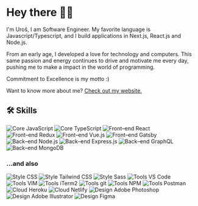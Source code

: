# Hey there 👋🏻

I'm Uroš, I am Software Engineer. My favorite language is Javascript/Typescript, and I build applications in Next.js, React.js and Node.js.

From an early age, I developed a love for technology and computers. This same passion and energy continues to drive and motivate me every day, pushing me to make a  impact in the world of programming.

Commitment to Excellence is my motto :)

Want to know more about me? [Check out my website.]([https://unesic.dev](https://portfolio-six-kappa-58.vercel.app/))

## 🛠 Skills

<picture>
  <source media="(prefers-color-scheme: light)" srcset="https://img.shields.io/badge/Core-JavaScript-informational?style=flat&logo=JavaScript&logoColor=0586C7&labelColor=E9EFFB&color=D5E0F6" />
  <source media="(prefers-color-scheme: dark)" srcset="https://img.shields.io/badge/Core-JavaScript-informational?style=flat&logo=JavaScript&logoColor=00EAD0&labelColor=121721&color=1F2C47" />
  <img alt="Core JavaScript" src="https://img.shields.io/badge/Core-JavaScript-informational?style=flat&logo=JavaScript&logoColor=00EAD0&labelColor=121721&color=1F2C47" />
</picture>
<picture>
  <source media="(prefers-color-scheme: light)" srcset="https://img.shields.io/badge/Core-TypeScript-informational?style=flat&logo=TypeScript&logoColor=0586C7&labelColor=E9EFFB&color=D5E0F6" />
  <source media="(prefers-color-scheme: dark)" srcset="https://img.shields.io/badge/Core-TypeScript-informational?style=flat&logo=TypeScript&logoColor=00EAD0&labelColor=121721&color=1F2C47" />
  <img alt="Core TypeScript" src="https://img.shields.io/badge/Core-TypeScript-informational?style=flat&logo=TypeScript&logoColor=00EAD0&labelColor=121721&color=1F2C47" />
</picture>
<picture>
  <source media="(prefers-color-scheme: light)" srcset="https://img.shields.io/badge/Front–end-React-informational?style=flat&logo=React&logoColor=0586C7&labelColor=E9EFFB&color=D5E0F6" />
  <source media="(prefers-color-scheme: dark)" srcset="https://img.shields.io/badge/Front–end-React-informational?style=flat&logo=React&logoColor=00EAD0&labelColor=121721&color=1F2C47" />
  <img alt="Front–end React" src="https://img.shields.io/badge/Front–end-React-informational?style=flat&logo=React&logoColor=00EAD0&labelColor=121721&color=1F2C47" />
</picture>
<picture>
  <source media="(prefers-color-scheme: light)" srcset="https://img.shields.io/badge/Front–end-Redux-informational?style=flat&logo=Redux&logoColor=0586C7&labelColor=E9EFFB&color=D5E0F6" />
  <source media="(prefers-color-scheme: dark)" srcset="https://img.shields.io/badge/Front–end-Redux-informational?style=flat&logo=Redux&logoColor=00EAD0&labelColor=121721&color=1F2C47" />
  <img alt="Front–end Redux" src="https://img.shields.io/badge/Front–end-Redux-informational?style=flat&logo=Redux&logoColor=00EAD0&labelColor=121721&color=1F2C47" />
</picture>
<picture>
  <source media="(prefers-color-scheme: light)" srcset="https://img.shields.io/badge/Front–end-Vue.js-informational?style=flat&logo=Vue.js&logoColor=0586C7&labelColor=E9EFFB&color=D5E0F6" />
  <source media="(prefers-color-scheme: dark)" srcset="https://img.shields.io/badge/Front–end-Vue.js-informational?style=flat&logo=Vue.js&logoColor=00EAD0&labelColor=121721&color=1F2C47" />
  <img alt="Front–end Vue.js" src="https://img.shields.io/badge/Front–end-Vue.js-informational?style=flat&logo=Vue.js&logoColor=00EAD0&labelColor=121721&color=1F2C47" />
</picture>
<picture>
  <source media="(prefers-color-scheme: light)" srcset="https://img.shields.io/badge/Front–end-Gatsby-informational?style=flat&logo=Gatsby&logoColor=0586C7&labelColor=E9EFFB&color=D5E0F6" />
  <source media="(prefers-color-scheme: dark)" srcset="https://img.shields.io/badge/Front–end-Gatsby-informational?style=flat&logo=Gatsby&logoColor=00EAD0&labelColor=121721&color=1F2C47" />
  <img alt="Front–end Gatsby" src="https://img.shields.io/badge/Front–end-Gatsby-informational?style=flat&logo=Gatsby&logoColor=00EAD0&labelColor=121721&color=1F2C47" />
</picture>
<picture>
  <source media="(prefers-color-scheme: light)" srcset="https://img.shields.io/badge/Back–end-Node.js-informational?style=flat&logo=Node.js&logoColor=0586C7&labelColor=E9EFFB&color=D5E0F6" />
  <source media="(prefers-color-scheme: dark)" srcset="https://img.shields.io/badge/Back–end-Node.js-informational?style=flat&logo=Node.js&logoColor=00EAD0&labelColor=121721&color=1F2C47" />
  <img alt="Back–end Node.js" src="https://img.shields.io/badge/Back–end-Node.js-informational?style=flat&logo=Node.js&logoColor=00EAD0&labelColor=121721&color=1F2C47" />
</picture>
<picture>
  <source media="(prefers-color-scheme: light)" srcset="https://img.shields.io/badge/Back–end-Express.js-informational?style=flat&logo=Express&logoColor=0586C7&labelColor=E9EFFB&color=D5E0F6" />
  <source media="(prefers-color-scheme: dark)" srcset="https://img.shields.io/badge/Back–end-Express.js-informational?style=flat&logo=Express&logoColor=00EAD0&labelColor=121721&color=1F2C47" />
  <img alt="Back–end Express.js" src="https://img.shields.io/badge/Back–end-Express.js-informational?style=flat&logo=Express&logoColor=00EAD0&labelColor=121721&color=1F2C47" />
</picture>
<picture>
  <source media="(prefers-color-scheme: light)" srcset="https://img.shields.io/badge/Back–end-GraphQL-informational?style=flat&logo=GraphQL&logoColor=0586C7&labelColor=E9EFFB&color=D5E0F6" />
  <source media="(prefers-color-scheme: dark)" srcset="https://img.shields.io/badge/Back–end-GraphQL-informational?style=flat&logo=GraphQL&logoColor=00EAD0&labelColor=121721&color=1F2C47" />
  <img alt="Back–end GraphQL" src="https://img.shields.io/badge/Back–end-GraphQL-informational?style=flat&logo=GraphQL&logoColor=00EAD0&labelColor=121721&color=1F2C47" />
</picture>
<picture>
  <source media="(prefers-color-scheme: light)" srcset="https://img.shields.io/badge/Back–end-MongoDB-informational?style=flat&logo=MongoDB&logoColor=0586C7&labelColor=E9EFFB&color=D5E0F6" />
  <source media="(prefers-color-scheme: dark)" srcset="https://img.shields.io/badge/Back–end-MongoDB-informational?style=flat&logo=MongoDB&logoColor=00EAD0&labelColor=121721&color=1F2C47" />
  <img alt="Back–end MongoDB" src="https://img.shields.io/badge/Back–end-MongoDB-informational?style=flat&logo=MongoDB&logoColor=00EAD0&labelColor=121721&color=1F2C47" />
</picture>


### ...and also

<picture>
  <source media="(prefers-color-scheme: light)" srcset="https://img.shields.io/badge/Style-CSS-informational?style=flat&logo=css3&logoColor=0586C7&labelColor=E9EFFB&color=D5E0F6" />
  <source media="(prefers-color-scheme: dark)" srcset="https://img.shields.io/badge/Style-CSS-informational?style=flat&logo=css3&logoColor=00EAD0&labelColor=121721&color=1F2C47" />
  <img alt="Style CSS" src="https://img.shields.io/badge/Style-CSS-informational?style=flat&logo=css3&logoColor=00EAD0&labelColor=121721&color=1F2C47" />
</picture>
<picture>
  <source media="(prefers-color-scheme: light)" srcset="https://img.shields.io/badge/Style-Tailwind_CSS-informational?style=flat&logo=Tailwind-CSS&logoColor=0586C7&labelColor=E9EFFB&color=D5E0F6" />
  <source media="(prefers-color-scheme: dark)" srcset="https://img.shields.io/badge/Style-Tailwind_CSS-informational?style=flat&logo=Tailwind-CSS&logoColor=00EAD0&labelColor=121721&color=1F2C47" />
  <img alt="Style Tailwind CSS" src="https://img.shields.io/badge/Style-Tailwind_CSS-informational?style=flat&logo=Tailwind-CSS&logoColor=00EAD0&labelColor=121721&color=1F2C47" />
</picture>
<picture>
  <source media="(prefers-color-scheme: light)" srcset="https://img.shields.io/badge/Style-Sass-informational?style=flat&logo=Sass&logoColor=0586C7&labelColor=E9EFFB&color=D5E0F6" />
  <source media="(prefers-color-scheme: dark)" srcset="https://img.shields.io/badge/Style-Sass-informational?style=flat&logo=Sass&logoColor=00EAD0&labelColor=121721&color=1F2C47" />
  <img alt="Style Sass" src="https://img.shields.io/badge/Style-Sass-informational?style=flat&logo=Sass&logoColor=00EAD0&labelColor=121721&color=1F2C47" />
</picture>
<picture>
  <source media="(prefers-color-scheme: light)" srcset="https://img.shields.io/badge/Tools-VS_Code-informational?style=flat&logo=Visual-Studio-Code&logoColor=0586C7&labelColor=E9EFFB&color=D5E0F6" />
  <source media="(prefers-color-scheme: dark)" srcset="https://img.shields.io/badge/Tools-VS_Code-informational?style=flat&logo=Visual-Studio-Code&logoColor=00EAD0&labelColor=121721&color=1F2C47" />
  <img alt="Tools VS Code" src="https://img.shields.io/badge/Tools-VS_Code-informational?style=flat&logo=Visual-Studio-Code&logoColor=00EAD0&labelColor=121721&color=1F2C47" />
</picture>
<picture>
  <source media="(prefers-color-scheme: light)" srcset="https://img.shields.io/badge/Tools-VIM-informational?style=flat&logo=VIM&logoColor=0586C7&labelColor=E9EFFB&color=D5E0F6" />
  <source media="(prefers-color-scheme: dark)" srcset="https://img.shields.io/badge/Tools-VIM-informational?style=flat&logo=VIM&logoColor=00EAD0&labelColor=121721&color=1F2C47" />
  <img alt="Tools VIM" src="https://img.shields.io/badge/Tools-VIM-informational?style=flat&logo=VIM&logoColor=00EAD0&labelColor=121721&color=1F2C47" />
</picture>
<picture>
  <source media="(prefers-color-scheme: light)" srcset="https://img.shields.io/badge/Tools-iTerm2-informational?style=flat&logo=iTerm2&logoColor=0586C7&labelColor=E9EFFB&color=D5E0F6" />
  <source media="(prefers-color-scheme: dark)" srcset="https://img.shields.io/badge/Tools-iTerm2-informational?style=flat&logo=iTerm2&logoColor=00EAD0&labelColor=121721&color=1F2C47" />
  <img alt="Tools iTerm2" src="https://img.shields.io/badge/Tools-iTerm2-informational?style=flat&logo=iTerm2&logoColor=00EAD0&labelColor=121721&color=1F2C47" />
</picture>
<picture>
  <source media="(prefers-color-scheme: light)" srcset="https://img.shields.io/badge/Tools-git-informational?style=flat&logo=git&logoColor=0586C7&labelColor=E9EFFB&color=D5E0F6" />
  <source media="(prefers-color-scheme: dark)" srcset="https://img.shields.io/badge/Tools-git-informational?style=flat&logo=git&logoColor=00EAD0&labelColor=121721&color=1F2C47" />
  <img alt="Tools git" src="https://img.shields.io/badge/Tools-git-informational?style=flat&logo=git&logoColor=00EAD0&labelColor=121721&color=1F2C47" />
</picture>
<picture>
  <source media="(prefers-color-scheme: light)" srcset="https://img.shields.io/badge/Tools-NPM-informational?style=flat&logo=npm&logoColor=0586C7&labelColor=E9EFFB&color=D5E0F6" />
  <source media="(prefers-color-scheme: dark)" srcset="https://img.shields.io/badge/Tools-NPM-informational?style=flat&logo=npm&logoColor=00EAD0&labelColor=121721&color=1F2C47" />
  <img alt="Tools NPM" src="https://img.shields.io/badge/Tools-NPM-informational?style=flat&logo=npm&logoColor=00EAD0&labelColor=121721&color=1F2C47" />
</picture>
<picture>
  <source media="(prefers-color-scheme: light)" srcset="https://img.shields.io/badge/Tools-Postman-informational?style=flat&logo=Postman&logoColor=0586C7&labelColor=E9EFFB&color=D5E0F6" />
  <source media="(prefers-color-scheme: dark)" srcset="https://img.shields.io/badge/Tools-Postman-informational?style=flat&logo=Postman&logoColor=00EAD0&labelColor=121721&color=1F2C47" />
  <img alt="Tools Postman" src="https://img.shields.io/badge/Tools-Postman-informational?style=flat&logo=Postman&logoColor=00EAD0&labelColor=121721&color=1F2C47" />
</picture>
<picture>
  <source media="(prefers-color-scheme: light)" srcset="https://img.shields.io/badge/Cloud-Heroku-informational?style=flat&logo=heroku&logoColor=0586C7&labelColor=E9EFFB&color=D5E0F6" />
  <source media="(prefers-color-scheme: dark)" srcset="https://img.shields.io/badge/Cloud-Heroku-informational?style=flat&logo=heroku&logoColor=00EAD0&labelColor=121721&color=1F2C47" />
  <img alt="Cloud Heroku" src="https://img.shields.io/badge/Cloud-Heroku-informational?style=flat&logo=heroku&logoColor=00EAD0&labelColor=121721&color=1F2C47" />
</picture>
<picture>
  <source media="(prefers-color-scheme: light)" srcset="https://img.shields.io/badge/Cloud-Netlify-informational?style=flat&logo=netlify&logoColor=0586C7&labelColor=E9EFFB&color=D5E0F6" />
  <source media="(prefers-color-scheme: dark)" srcset="https://img.shields.io/badge/Cloud-Netlify-informational?style=flat&logo=netlify&logoColor=00EAD0&labelColor=121721&color=1F2C47" />
  <img alt="Cloud Netlify" src="https://img.shields.io/badge/Cloud-Netlify-informational?style=flat&logo=netlify&logoColor=00EAD0&labelColor=121721&color=1F2C47" />
</picture>
<picture>
  <source media="(prefers-color-scheme: light)" srcset="https://img.shields.io/badge/Design-Adobe_Photoshop-informational?style=flat&logo=Adobe-Photoshop&logoColor=0586C7&labelColor=E9EFFB&color=D5E0F6" />
  <source media="(prefers-color-scheme: dark)" srcset="https://img.shields.io/badge/Design-Adobe_Photoshop-informational?style=flat&logo=Adobe-Photoshop&logoColor=00EAD0&labelColor=121721&color=1F2C47" />
  <img alt="Design Adobe Photoshop" src="https://img.shields.io/badge/Design-Adobe_Photoshop-informational?style=flat&logo=Adobe-Photoshop&logoColor=00EAD0&labelColor=121721&color=1F2C47" />
</picture>
<picture>
  <source media="(prefers-color-scheme: light)" srcset="https://img.shields.io/badge/Design-Adobe_Illustrator-informational?style=flat&logo=Adobe-Illustrator&logoColor=0586C7&labelColor=E9EFFB&color=D5E0F6" />
  <source media="(prefers-color-scheme: dark)" srcset="https://img.shields.io/badge/Design-Adobe_Illustrator-informational?style=flat&logo=Adobe-Illustrator&logoColor=00EAD0&labelColor=121721&color=1F2C47" />
  <img alt="Design Adobe Illustrator" src="https://img.shields.io/badge/Design-Adobe_Illustrator-informational?style=flat&logo=Adobe-Illustrator&logoColor=00EAD0&labelColor=121721&color=1F2C47" />
</picture>
<picture>
  <source media="(prefers-color-scheme: light)" srcset="https://img.shields.io/badge/Design-Figma-informational?style=flat&logo=Figma&logoColor=0586C7&labelColor=E9EFFB&color=D5E0F6" />
  <source media="(prefers-color-scheme: dark)" srcset="https://img.shields.io/badge/Design-Figma-informational?style=flat&logo=Figma&logoColor=00EAD0&labelColor=121721&color=1F2C47" />
  <img alt="Design Figma" src="https://img.shields.io/badge/Design-Figma-informational?style=flat&logo=Figma&logoColor=00EAD0&labelColor=121721&color=1F2C47" />
</picture>
